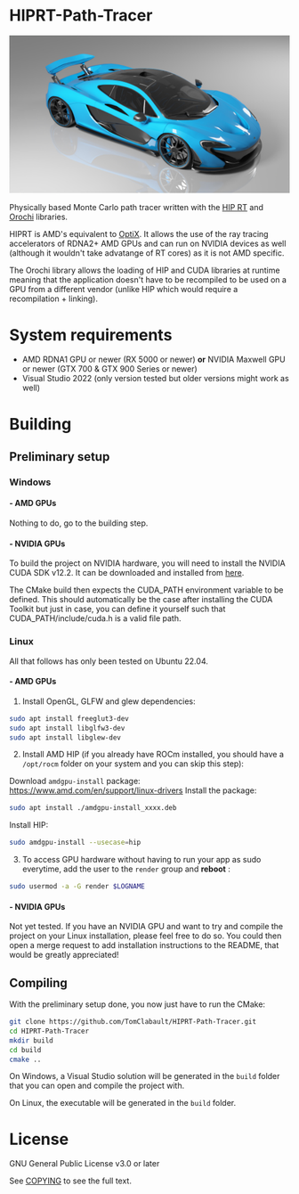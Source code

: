 # HIPRT-Path-Tracer

![HIPRT path tracer cover](README_data/img/McLaren_P1_Render.jpg)

Physically based Monte Carlo path tracer written with the [HIP RT](https://gpuopen.com/hiprt/) and [Orochi](https://gpuopen.com/orochi/) libraries.

HIPRT is AMD's equivalent to [OptiX](https://developer.nvidia.com/rtx/ray-tracing/optix). It allows the use of the ray tracing accelerators of RDNA2+ AMD GPUs and can run on NVIDIA devices as well (although it wouldn't take advatange of RT cores) as it is not AMD specific. 

The Orochi library allows the loading of HIP and CUDA libraries at runtime meaning that the application doesn't have to be recompiled to be used on a GPU from a different vendor (unlike HIP which would require a recompilation + linking).

# System requirements

- AMD RDNA1 GPU or newer (RX 5000 or newer) **or** NVIDIA Maxwell GPU or newer (GTX 700 & GTX 900 Series or newer)
- Visual Studio 2022 (only version tested but older versions might work as well)

# Building
## Preliminary setup
### Windows
#### - AMD GPUs
Nothing to do, go to the building step.
#### - NVIDIA GPUs
To build the project on NVIDIA hardware, you will need to install the NVIDIA CUDA SDK v12.2. It can be downloaded and installed from [here](https://developer.nvidia.com/cuda-12-2-0-download-archive).

The CMake build then expects the CUDA_PATH environment variable to be defined. This should automatically be the case after installing the CUDA Toolkit but just in case, you can define it yourself such that CUDA_PATH/include/cuda.h is a valid file path.

### Linux

All that follows has only been tested on Ubuntu 22.04.
#### - AMD GPUs

1) Install OpenGL, GLFW and glew dependencies:

```sh
sudo apt install freeglut3-dev
sudo apt install libglfw3-dev
sudo apt install libglew-dev
```

2) Install AMD HIP (if you already have ROCm installed, you should have a `/opt/rocm` folder on your system and you can skip this step):

Download `amdgpu-install` package: https://www.amd.com/en/support/linux-drivers
Install the package: 

```sh
sudo apt install ./amdgpu-install_xxxx.deb
```

Install HIP: 

```sh
sudo amdgpu-install --usecase=hip
```

3) To access GPU hardware without having to run your app as sudo everytime, add the user to the `render` group and **reboot** :

```sh
sudo usermod -a -G render $LOGNAME
```
#### - NVIDIA GPUs

Not yet tested. If you have an NVIDIA GPU and want to try and compile the project on your Linux installation, please feel free to do so. You could then open a merge request to add installation instructions to the README, that would be greatly appreciated!
## Compiling

With the preliminary setup done, you now just have to run the CMake:

``` sh
git clone https://github.com/TomClabault/HIPRT-Path-Tracer.git
cd HIPRT-Path-Tracer
mkdir build
cd build
cmake ..
```

On Windows, a Visual Studio solution will be generated in the `build` folder that you can open and compile the project with.

On Linux, the executable will be generated in the `build` folder.
# License

GNU General Public License v3.0 or later

See [COPYING](https://github.com/TomClabault/HIPRT-Path-Tracer/blob/main/COPYING) to see the full text.